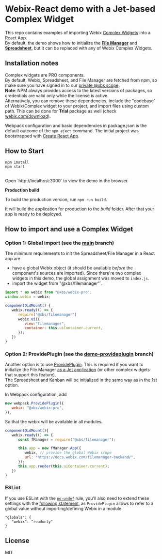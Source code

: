 Webix-React demo with a Jet-based Complex Widget
================

This repo contains examples of importing Webix [Complex Widgets](https://webix.com/widget/complex-widgets/) into a React App.<br/>
By default, the demo shows how to initialize the [**File Manager**](https://webix.com/filemanager/) and [**Spreadsheet**](https://webix.com/spreadsheet/), but it can be replaced with any of Webix Complex Widgets.


Installation notes
----------------
Complex widgets are PRO components.<br/>By default, Webix, Spreadsheet, and File Manager are fetched from npm, so make sure you have signed in to our [private @xbs scope](https://docs.webix.com/desktop__install.html#installingwithnpm). <br/>
**Note**: NPM always provides access to the latest versions of packages, so credentials are valid only while the license is active. <br/>
Alternatively, you can remove these dependencies, include the "codebase" of Webix/Complex widget to your project, and import files using custom path. This can be done for **Trial** package as well (check [webix.com/download](https://webix.com/download/)).

Webpack configuration and basic dependencies in package.json is the default outcome of the `npm eject` command. The initial project was bootstrapped with [Create React App](https://github.com/facebookincubator/create-react-app).

How to Start
----------------

```
npm install
npm start
```
<br/>
Open `http://localhost:3000` to view the demo in the browser.


**Production build**

To build the production version, run `npm run build`.

It will build the application for production to the *build* folder. After that your app is ready to be deployed.

How to import and use a Complex Widget
-------
### Option 1: Global import (see the [main](https://github.com/webix-hub/react-demo-complex/tree/main) branch)

The minimum requirements to init the Spreadsheet/File Manager in a React app are
- have a global Webix object  (it should be available *before* the component's sources are imported).
Since there're two complex widgets in this demo, the global assignment was moved to `index.js`.
- import the widget from "@xbs/filemanager"`.

```js
import * as webix from "@xbs/webix-pro";
window.webix = webix;
```

```js
componentDidMount() {
   webix.ready(() => {
      require("@xbs/filemanager")
      webix.ui({
         view:"filemanager",
         container: this.uiContainer.current,
      });
   })
}
```

### Option 2: ProvidePlugin (see the [demo-provideplugin](https://github.com/webix-hub/react-demo-complex/tree/demo-provideplugin) branch)

Another option is to use [ProvidePlugin](https://webpack.js.org/plugins/provide-plugin/).
This is required if you want to initialize the File Manager [as a Jet application](https://docs.webix.com/filemanager__creating_filemanager.html) (or other complex widgets that support this feature).<br/>
The Spreadsheet and Kanban will be initialized in the same way as in the 1st option.

In Webpack configuration, add
```js
new webpack.ProvidePlugin({
   webix: "@xbs/webix-pro",
}),
```
So that the webix will be available in all modules.

```js
componentDidMount(){
   webix.ready(() => {
      const fManager = require("@xbs/filemanager");

      this.app = new fManager.App({
         webix,	// provide the global Webix scope
         url: "https://docs.webix.com/filemanager-backend/",
      });
      this.app.render(this.uiContainer.current);
   })
}
```
### ESLint

If you use ESLint with the [`no-undef`](https://eslint.org/docs/rules/no-undef) rule, you'll also need to extend these settings with the [following statement](https://eslint.org/docs/user-guide/configuring#specifying-globals), as `ProvidePlugin` allows to refer to a global value without importing/defining Webix in a module.
```
"globals": {
   "webix": "readonly"
}
```

License
--------

MIT
